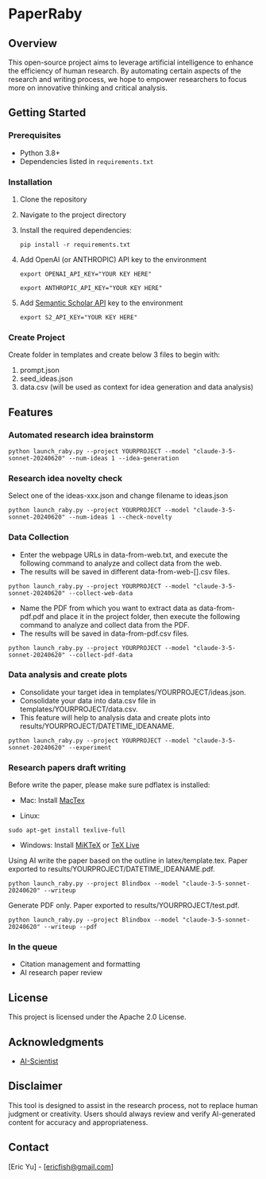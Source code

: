 # PaperRaby

## Overview
This open-source project aims to leverage artificial intelligence to enhance the efficiency of human research. By automating certain aspects of the research and writing process, we hope to empower researchers to focus more on innovative thinking and critical analysis.

## Getting Started
### Prerequisites
- Python 3.8+
- Dependencies listed in `requirements.txt`

### Installation
1. Clone the repository
2. Navigate to the project directory
3. Install the required dependencies:
   ```
   pip install -r requirements.txt
   ```
4. Add OpenAI (or ANTHROPIC) API key to the environment
   ```
   export OPENAI_API_KEY="YOUR KEY HERE"
   ```

   ```
   export ANTHROPIC_API_KEY="YOUR KEY HERE"
   ```
5. Add [Semantic Scholar API](https://www.semanticscholar.org/product/api/tutorial) key to the environment
   ```
   export S2_API_KEY="YOUR KEY HERE"
   ```


### Create Project
Create folder in templates and create below 3 files to begin with:
1. prompt.json
2. seed_ideas.json
3. data.csv (will be used as context for idea generation and data analysis)

## Features

### Automated research idea brainstorm

```
python launch_raby.py --project YOURPROJECT --model "claude-3-5-sonnet-20240620" --num-ideas 1 --idea-generation
```

### Research idea novelty check

Select one of the ideas-xxx.json and change filename to ideas.json
```
python launch_raby.py --project YOURPROJECT --model "claude-3-5-sonnet-20240620" --num-ideas 1 --check-novelty
```

### Data Collection

- Enter the webpage URLs in data-from-web.txt, and execute the following command to analyze and collect data from the web.
- The results will be saved in different data-from-web-[].csv files.

```
python launch_raby.py --project YOURPROJECT --model "claude-3-5-sonnet-20240620" --collect-web-data
```

- Name the PDF from which you want to extract data as data-from-pdf.pdf and place it in the project folder, then execute the following command to analyze and collect data from the PDF. 
- The results will be saved in data-from-pdf.csv files.

```
python launch_raby.py --project YOURPROJECT --model "claude-3-5-sonnet-20240620" --collect-pdf-data
```

### Data analysis and create plots

- Consolidate your target idea in templates/YOURPROJECT/ideas.json.
- Consolidate your data into data.csv file in templates/YOURPROJECT/data.csv.
- This feature will help to analysis data and create plots into results/YOURPROJECT/DATETIME_IDEANAME.

```
python launch_raby.py --project YOURPROJECT --model "claude-3-5-sonnet-20240620" --experiment
```

### Research papers draft writing

Before write the paper, please make sure pdflatex is installed:

- Mac: 
Install [MacTex](https://www.tug.org/mactex/)

- Linux: 
```
sudo apt-get install texlive-full
```

- Windows: 
Install [MiKTeX](https://miktex.org/) or [TeX Live](https://www.tug.org/texlive/)

Using AI write the paper based on the outline in latex/template.tex.
Paper exported to results/YOURPROJECT/DATETIME_IDEANAME.pdf.
```
python launch_raby.py --project Blindbox --model "claude-3-5-sonnet-20240620" --writeup
```

Generate PDF only.
Paper exported to results/YOURPROJECT/test.pdf.
```
python launch_raby.py --project Blindbox --model "claude-3-5-sonnet-20240620" --writeup --pdf
```

### In the queue

- Citation management and formatting
- AI research paper review

## License
This project is licensed under the Apache 2.0 License.

## Acknowledgments
- [AI-Scientist](https://github.com/SakanaAI/AI-Scientist)

## Disclaimer
This tool is designed to assist in the research process, not to replace human judgment or creativity. Users should always review and verify AI-generated content for accuracy and appropriateness.

## Contact
[Eric Yu] - [ericfish@gmail.com]